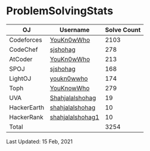 # ProblemSolvingStats


| OJ | Username | Solve Count |
| -- | -------- | ----------- |
| Codeforces | [YouKn0wWho](https://codeforces.com/profile/YouKn0wWho) | 2103 |
| CodeChef | [sjshohag](https://www.codechef.com/users/sjshohag) | 278 |
| AtCoder | [YouKn0wWho](https://atcoder.jp/users/YouKn0wWho) | 213 |
| SPOJ | [sjshohag](https://www.spoj.com/users/sjshohag/) | 168 | 
| LightOJ | [youkn0wwho](https://lightoj.com/user/youkn0wwho) | 174 | 
| Toph | [YouKnowWho](https://toph.co/u/YouKnowWho) | 279 |
| UVA | [Shahjalalshohag](https://onlinejudge.org/index.php?option=com_onlinejudge&Itemid=8&page=show_authorstats&userid=888069) | 19 |
| HackerEarth | [shahjalalshohag](https://www.hackerearth.com/@shahjalalshohag) | 10 |
| HackerRank | [shahjalalshohag1](https://www.hackerrank.com/shahjalalshohag1) | 10 |
| Total | | 3254 |

Last Updated: 15 Feb, 2021
